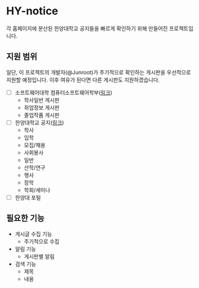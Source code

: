 # HY-notice

각 홈페이지에 분산된 한양대학교 공지들을 빠르게 확인하기 위해 만들어진 프로젝트입니다.

## 지원 범위

일단, 이 프로젝트의 개발자(@Junroot)가 주기적으로 확인하는 게시판을 우선적으로 지원할 예정입니다. 이후 여유가 된다면 다른 게시판도 지원하겠습니다.

- [ ] 소프트웨어대학 컴퓨터소프트웨어학부([링크](http://cs.hanyang.ac.kr/))
  - 학사일반 게시판
  - 취업정보 게시판
  - 졸업작품 게시판
- [ ] 한양대학교 공지([링크](https://www.hanyang.ac.kr/web/www/notice_all))
  - 학사
  - 입학
  - 모집/채용
  - 사회봉사
  - 일반
  - 산학/연구
  - 행사
  - 장학
  - 학회/세미나
- [ ] 한양대 포털

## 필요한 기능

- 게시글 수집 기능
  - 주기적으로 수집
- 알림 기능
  - 게시판별 알림
- 검색 기능
  - 제목
  - 내용
